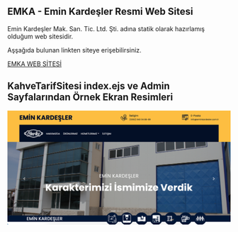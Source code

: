 ## EMKA - Emin Kardeşler Resmi Web Sitesi

Emin Kardeşler Mak. San. Tic. Ltd. Şti. adına statik olarak hazırlamış olduğum web sitesidir. 

Aşşağıda bulunan linkten siteye erişebilirsiniz.


[EMKA WEB SİTESİ](http://www.eminkardesler.com.tr)

## KahveTarifSitesi index.ejs ve Admin Sayfalarından Örnek Ekran Resimleri


![Fotoğraf](/index.png)